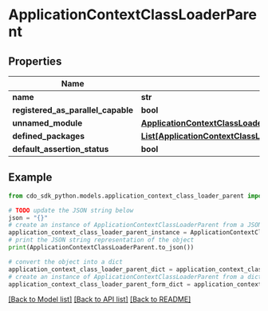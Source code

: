 # ApplicationContextClassLoaderParent


## Properties

Name | Type | Description | Notes
------------ | ------------- | ------------- | -------------
**name** | **str** |  | [optional] 
**registered_as_parallel_capable** | **bool** |  | [optional] 
**unnamed_module** | [**ApplicationContextClassLoaderParentUnnamedModule**](ApplicationContextClassLoaderParentUnnamedModule.md) |  | [optional] 
**defined_packages** | [**List[ApplicationContextClassLoaderParentUnnamedModuleClassLoaderDefinedPackagesInner]**](ApplicationContextClassLoaderParentUnnamedModuleClassLoaderDefinedPackagesInner.md) |  | [optional] 
**default_assertion_status** | **bool** |  | [optional] 

## Example

```python
from cdo_sdk_python.models.application_context_class_loader_parent import ApplicationContextClassLoaderParent

# TODO update the JSON string below
json = "{}"
# create an instance of ApplicationContextClassLoaderParent from a JSON string
application_context_class_loader_parent_instance = ApplicationContextClassLoaderParent.from_json(json)
# print the JSON string representation of the object
print(ApplicationContextClassLoaderParent.to_json())

# convert the object into a dict
application_context_class_loader_parent_dict = application_context_class_loader_parent_instance.to_dict()
# create an instance of ApplicationContextClassLoaderParent from a dict
application_context_class_loader_parent_form_dict = application_context_class_loader_parent.from_dict(application_context_class_loader_parent_dict)
```
[[Back to Model list]](../README.md#documentation-for-models) [[Back to API list]](../README.md#documentation-for-api-endpoints) [[Back to README]](../README.md)


